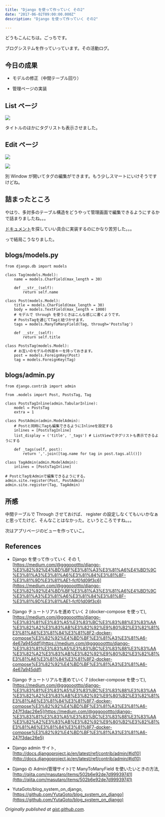 ```yaml
---
title: "Django を使って作っていく その2"
date: "2017-06-02T09:00:00.000Z"
description: "Django を使って作っていく その2"

---
```


どうもこんにちは。ごっちです。

ブログシステムを作っていっています。その活動ログ。

## 今日の成果

- モデルの修正（中間テーブル回り）

- 管理ページの実装

## List ページ

![](https://cdn-images-1.medium.com/max/3816/0*yJInZDckl4jLRpoU.PNG)

タイトルのほかにタグリストも表示させました。

## Edit ページ

![](https://cdn-images-1.medium.com/max/3816/0*L0QP89_rcGniz5HB.PNG)

![](https://cdn-images-1.medium.com/max/2000/0*Wzkp4MCwNa4HQkCv.PNG)

別 Window が開いてタグの編集ができます。もう少しスマートにいけそうですけどね。

## 詰まったところ

やはり、多対多のテーブル構造をどうやって管理画面で編集できるようにするかで詰まりましたね。。。

[ドキュメント](http://docs.djangoproject.jp/en/latest/ref/contrib/admin/#id10)を探していい具合に実装するのにかなり苦労した。。。

っで結局こうなりました。

## blogs/models.py

    from django.db import models

    class Tag(models.Model):
        name = models.CharField(max_length = 30)

        def __str__(self):
            return self.name

    class Post(models.Model):
        title = models.CharField(max_length = 30)
        body = models.TextField(max_length = 1000)
        # モデルで through を使うときはこんな感じに書くようです。
        # PostsTagを通じてTagと紐づかせます。
        tags = models.ManyToManyField(Tag, through='PostsTag')

        def __str__(self):
            return self.title

    class PostsTag(models.Model):
        # お互いのモデルの外部キーを持っておきます。
        post = models.ForeignKey(Post)
        tag = models.ForeignKey(Tag)

## blogs/admin.py

    from django.contrib import admin

    from .models import Post, PostsTag, Tag

    class PostsTagInline(admin.TabularInline):
        model = PostsTag
        extra = 1

    class PostAdmin(admin.ModelAdmin):
        # Postと同時にTagも編集できるようにInlineを設定する
        inlines = [PostsTagInline]
        list_display = ('title', '_tags') # ListViewでタグリストも表示できるようにする

        def _tags(self, post):
            return ','.join([tag.name for tag in post.tags.all()])

    class TagAdmin(admin.ModelAdmin):
        inlines = [PostsTagInline]

    # PostとTagをAdminで編集できるようにする。
    admin.site.register(Post, PostAdmin)
    admin.site.register(Tag, TagAdmin)

## 所感

中間テーブルで Through させておけば、 register の設定しなくてもいいかなぁと思ってたけど、そんなことはなかった。というところですね。。。

次はアプリページのビューを作っていこ。

## References

- Django を使って作っていく その 1, [https://medium.com/@gggooottto/django-%E3%82%92%E4%BD%BF%E3%81%A3%E3%81%A6%E4%BD%9C%E3%81%A3%E3%81%A6%E3%81%84%E3%81%8F-%E3%81%9D%E3%81%AE1-fcf01d09f3c6](https://medium.com/@gggooottto/django-%E3%82%92%E4%BD%BF%E3%81%A3%E3%81%A6%E4%BD%9C%E3%81%A3%E3%81%A6%E3%81%84%E3%81%8F-%E3%81%9D%E3%81%AE1-fcf01d09f3c6)

- Django チュートリアルを進めていく 2 (docker-compose を使って), [https://medium.com/@gggooottto/django-%E3%83%81%E3%83%A5%E3%83%BC%E3%83%88%E3%83%AA%E3%82%A2%E3%83%AB%E3%82%92%E9%80%B2%E3%82%81%E3%81%A6%E3%81%84%E3%81%8F2-docker-compose%E3%82%92%E4%BD%BF%E3%81%A3%E3%81%A6-4e67a945ddf](https://medium.com/@gggooottto/django-%E3%83%81%E3%83%A5%E3%83%BC%E3%83%88%E3%83%AA%E3%82%A2%E3%83%AB%E3%82%92%E9%80%B2%E3%82%81%E3%81%A6%E3%81%84%E3%81%8F2-docker-compose%E3%82%92%E4%BD%BF%E3%81%A3%E3%81%A6-4e67a945ddf)

- Django チュートリアルを進めていく 7 (docker-compose を使って), [https://medium.com/@gggooottto/django-%E3%83%81%E3%83%A5%E3%83%BC%E3%83%88%E3%83%AA%E3%82%A2%E3%83%AB%E3%82%92%E9%80%B2%E3%82%81%E3%81%A6%E3%81%84%E3%81%8F7-docker-compose%E3%82%92%E4%BD%BF%E3%81%A3%E3%81%A6-247f3dac26e5](https://medium.com/@gggooottto/django-%E3%83%81%E3%83%A5%E3%83%BC%E3%83%88%E3%83%AA%E3%82%A2%E3%83%AB%E3%82%92%E9%80%B2%E3%82%81%E3%81%A6%E3%81%84%E3%81%8F7-docker-compose%E3%82%92%E4%BD%BF%E3%81%A3%E3%81%A6-247f3dac26e5)

- Django admin サイト, [http://docs.djangoproject.jp/en/latest/ref/contrib/admin/#id10](http://docs.djangoproject.jp/en/latest/ref/contrib/admin/#id10)

- Django の Admin(管理サイト)で ManyToManyField を使いたいときの方法, [http://qiita.com/masutaro/items/502b6e92de7d99939741](http://qiita.com/masutaro/items/502b6e92de7d99939741)

- YutaGoto/blog_system_on_django, [https://github.com/YutaGoto/blog_system_on_django](https://github.com/YutaGoto/blog_system_on_django)

_Originally published at [gist.github.com](https://gist.github.com/YutaGoto/1cc4f8f2a6d2fb8efc49ac6a4f6088e1)._
